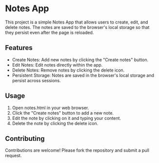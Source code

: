 # Notes App
This project is a simple Notes App that allows users to create, edit, and delete notes. The notes 
are saved to the browser's local storage so that they persist even after the page is reloaded.

## Features
* Create Notes: Add new notes by clicking the "Create notes" button.
* Edit Notes: Edit notes directly within the app.
* Delete Notes: Remove notes by clicking the delete icon.
* Persistent Storage: Notes are saved in the browser's local storage and persist across sessions.

## Usage
1. Open notes.html in your web browser.
2. Click the "Create notes" button to add a new note.
3. Edit the note by clicking on it and typing your content.
4. Delete the note by clicking the delete icon.

## Contributing
Contributions are welcome! Please fork the repository and submit a pull request.
